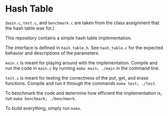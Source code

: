# Hash Table

(`main.c`, `test.c`, and `benchmark.c` are taken from the class assignment
that the hash table was for.)

This repository contains a simple hash table implementation.

The interface is defined in `hash_table.h`. See `hash_table.c`
for the expected behavior and descriptions of the parameters.

`main.c` is meant for playing around with the implementation. Compile and
run the code in `main.c` by running `make main; ./main` in the command line.

`test.c` is meant for testing the correctness of the put, get, and erase
functions. Compile and run it through the commands `make test; ./test`.

To benchmark the code and determine how efficient the implementation is,
run `make benchmark; ./benchmark`.

To build everything, simply run `make`.
